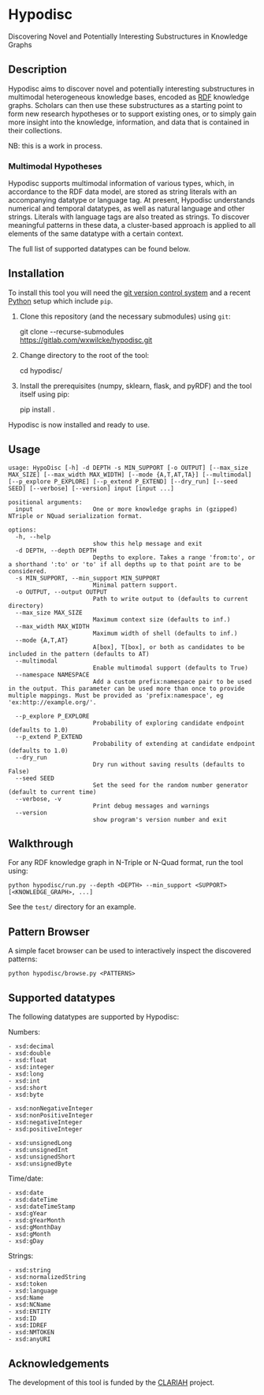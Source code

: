 # Hypodisc

Discovering Novel and Potentially Interesting Substructures in Knowledge Graphs

## Description

Hypodisc aims to discover novel and potentially interesting substructures in multimodal heterogeneous knowledge bases, encoded as [RDF](https://www.w3.org/TR/rdf12-concepts) knowledge graphs. Scholars can then use these substructures as a starting point to form new research hypotheses or to support existing ones, or to simply gain more insight into the knowledge, information, and data that is contained in their collections.

NB: this is a work in process.

### Multimodal Hypotheses

Hypodisc supports multimodal information of various types, which, in accordance to the RDF data model, are stored as string literals with an accompanying datatype or language tag. At present, Hypodisc understands numerical and temporal datatypes, as well as natural language and other strings. Literals with language tags are also treated as strings. To discover meaningful patterns in these data, a cluster-based approach is applied to all elements of the same datatype with a certain context. 

The full list of supported datatypes can be found below.


## Installation

To install this tool you will need the [git version control system](https://git-scm.com) and a recent [Python](https://www.python.org) setup which include `pip`. 

1) Clone this repository (and the necessary submodules) using `git`:

    git clone --recurse-submodules https://gitlab.com/wxwilcke/hypodisc.git

2) Change directory to the root of the tool:

    cd hypodisc/

3) Install the prerequisites (numpy, sklearn, flask, and pyRDF) and the tool itself using pip:

    pip install .

Hypodisc is now installed and ready to use.

## Usage 

    usage: HypoDisc [-h] -d DEPTH -s MIN_SUPPORT [-o OUTPUT] [--max_size MAX_SIZE] [--max_width MAX_WIDTH] [--mode {A,T,AT,TA}] [--multimodal] [--p_explore P_EXPLORE] [--p_extend P_EXTEND] [--dry_run] [--seed SEED] [--verbose] [--version] input [input ...]
    
    positional arguments:
      input                 One or more knowledge graphs in (gzipped) NTriple or NQuad serialization format.
    
    options:
      -h, --help            
                            show this help message and exit
      -d DEPTH, --depth DEPTH
                            Depths to explore. Takes a range 'from:to', or a shorthand ':to' or 'to' if all depths up to that point are to be considered.
      -s MIN_SUPPORT, --min_support MIN_SUPPORT
                            Minimal pattern support.
      -o OUTPUT, --output OUTPUT
                            Path to write output to (defaults to current directory)
      --max_size MAX_SIZE   
                            Maximum context size (defaults to inf.)
      --max_width MAX_WIDTH
                            Maximum width of shell (defaults to inf.)
      --mode {A,T,AT}    
                            A[box], T[box], or both as candidates to be included in the pattern (defaults to AT)
      --multimodal          
                            Enable multimodal support (defaults to True)
      --namespace NAMESPACE
                            Add a custom prefix:namespace pair to be used in the output. This parameter can be used more than once to provide multiple mappings. Must be provided as 'prefix:namespace', eg 'ex:http://example.org/'.

      --p_explore P_EXPLORE
                            Probability of exploring candidate endpoint (defaults to 1.0)
      --p_extend P_EXTEND   
                            Probability of extending at candidate endpoint (defaults to 1.0)
      --dry_run             
                            Dry run without saving results (defaults to False)
      --seed SEED           
                            Set the seed for the random number generator (default to current time)
      --verbose, -v         
                            Print debug messages and warnings
      --version             
                            show program's version number and exit

## Walkthrough

For any RDF knowledge graph in N-Triple or N-Quad format, run the tool using:

    python hypodisc/run.py --depth <DEPTH> --min_support <SUPPORT>  [<KNOWLEDGE_GRAPH>, ...]  

See the `test/` directory for an example.

## Pattern Browser

A simple facet browser can be used to interactively inspect the discovered patterns:

    python hypodisc/browse.py <PATTERNS>

## Supported datatypes

The following datatypes are supported by Hypodisc:

Numbers:

```
- xsd:decimal
- xsd:double
- xsd:float
- xsd:integer
- xsd:long
- xsd:int
- xsd:short
- xsd:byte

- xsd:nonNegativeInteger
- xsd:nonPositiveInteger
- xsd:negativeInteger
- xsd:positiveInteger

- xsd:unsignedLong
- xsd:unsignedInt
- xsd:unsignedShort
- xsd:unsignedByte
```

Time/date:

```
- xsd:date
- xsd:dateTime
- xsd:dateTimeStamp
- xsd:gYear
- xsd:gYearMonth
- xsd:gMonthDay
- xsd:gMonth
- xsd:gDay
```

Strings:

```
- xsd:string
- xsd:normalizedString
- xsd:token
- xsd:language
- xsd:Name
- xsd:NCName
- xsd:ENTITY
- xsd:ID
- xsd:IDREF
- xsd:NMTOKEN
- xsd:anyURI
```


## Acknowledgements

The development of this tool is funded by the [CLARIAH](https://www.clariah.nl) project.
